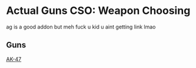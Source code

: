 # Actual Guns CSO: Weapon Choosing
ag is a good addon but meh fuck u kid u aint getting link lmao

## Guns
[AK-47](https://cdn.discordapp.com/emojis/351784280458002434.png?v=1 'LINK HERE LOL')
